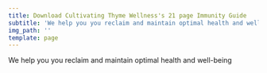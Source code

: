 ```yaml
---
title: Download Cultivating Thyme Wellness's 21 page Immunity Guide
subtitle: 'We help you you reclaim and maintain optimal health and well-being '
img_path: ''
template: page
---
```

We help you you reclaim and maintain optimal health and well-being 